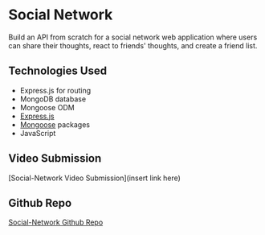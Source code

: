 # Social Network

Build an API from scratch for a social network web application where users can share their thoughts, react to friends' thoughts, and create a friend list. 

## Technologies Used

- Express.js for routing
- MongoDB database
- Mongoose ODM
- [Express.js](https://www.npmjs.com/package/express) 
- [Mongoose](https://www.npmjs.com/package/mongoose) packages
- JavaScript

## Video Submission

[Social-Network Video Submission](insert link here)

## Github Repo

[Social-Network Github Repo](https://github.com/lobungen/Social-Network)
